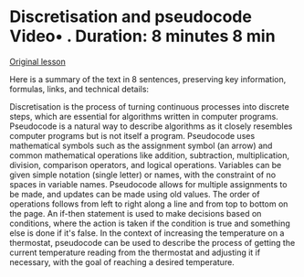 # Discretisation and pseudocode Video• . Duration: 8 minutes 8 min

[Original lesson](https://www.coursera.org/learn/uol-algorithms-and-data-structures-1/lecture/4Sm0D/discretisation-and-pseudocode)

Here is a summary of the text in 8 sentences, preserving key information, formulas, links, and technical details:

Discretisation is the process of turning continuous processes into discrete steps, which are essential for algorithms written in computer programs. Pseudocode is a natural way to describe algorithms as it closely resembles computer programs but is not itself a program. Pseudocode uses mathematical symbols such as the assignment symbol (an arrow) and common mathematical operations like addition, subtraction, multiplication, division, comparison operators, and logical operations. Variables can be given simple notation (single letter) or names, with the constraint of no spaces in variable names. Pseudocode allows for multiple assignments to be made, and updates can be made using old values. The order of operations follows from left to right along a line and from top to bottom on the page. An if-then statement is used to make decisions based on conditions, where the action is taken if the condition is true and something else is done if it's false. In the context of increasing the temperature on a thermostat, pseudocode can be used to describe the process of getting the current temperature reading from the thermostat and adjusting it if necessary, with the goal of reaching a desired temperature.

